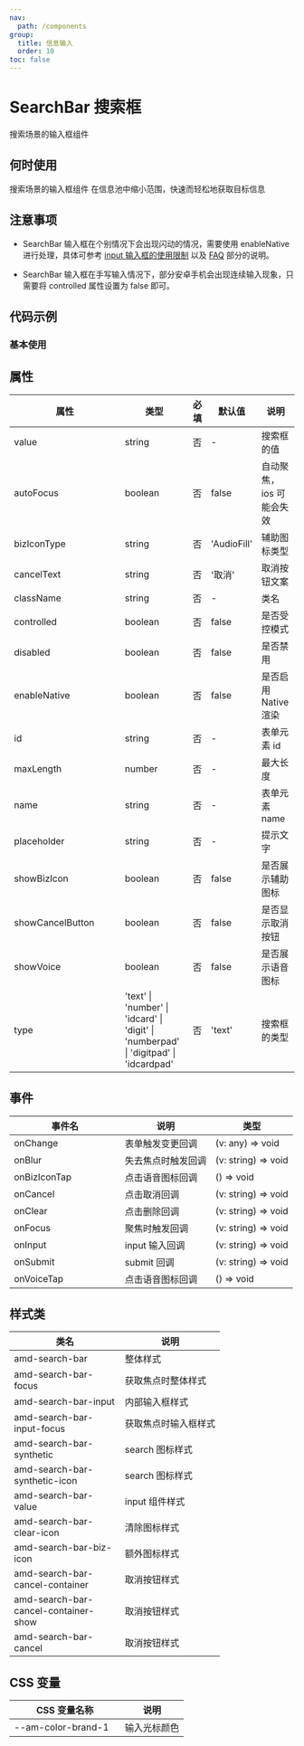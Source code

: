 ```yaml
---
nav:
  path: /components
group:
  title: 信息输入
  order: 10
toc: false
---
```


# SearchBar 搜索框
搜索场景的输入框组件
## 何时使用
搜索场景的输入框组件    在信息池中缩小范围，快速而轻松地获取目标信息

## 注意事项

- SearchBar 输入框在个别情况下会出现闪动的情况，需要使用 enableNative 进行处理，具体可参考 [input 输入框的使用限制](https://opendocs.alipay.com/mini/component/input#%E4%BD%BF%E7%94%A8%E9%99%90%E5%88%B6) 以及 [FAQ](https://opendocs.alipay.com/mini/component/input#FAQ) 部分的说明。

- SearchBar 输入框在手写输入情况下，部分安卓手机会出现连续输入现象，只需要将 controlled 属性设置为 false 即可。
## 代码示例
### 基本使用
<code src='../../demo/pages/SearchBar'></code>

## 属性 


| 属性 | 类型 | 必填 | 默认值 | 说明 |
| -----|-----|-----|-----|----- |
| value | string | 否 | - | 搜索框的值 |
| autoFocus | boolean | 否 | false | 自动聚焦，ios 可能会失效 |
| bizIconType | string | 否 | 'AudioFill' | 辅助图标类型 |
| cancelText | string | 否 | '取消' | 取消按钮文案 |
| className | string | 否 | - | 类名 |
| controlled | boolean | 否 | false | 是否受控模式 |
| disabled | boolean | 否 | false | 是否禁用 |
| enableNative | boolean | 否 | false | 是否启用 Native 渲染 |
| id | string | 否 | - | 表单元素 id |
| maxLength | number | 否 | - | 最大长度 |
| name | string | 否 | - | 表单元素 name |
| placeholder | string | 否 | - | 提示文字 |
| showBizIcon | boolean | 否 | false | 是否展示辅助图标 |
| showCancelButton | boolean | 否 | false | 是否显示取消按钮 |
| showVoice | boolean | 否 | false | 是否展示语音图标 |
| type | 'text' &verbar; 'number' &verbar; 'idcard' &verbar; 'digit' &verbar; 'numberpad' &verbar; 'digitpad' &verbar; 'idcardpad' | 否 | 'text' | 搜索框的类型 |

## 事件 


| 事件名 | 说明 | 类型 |
| -----|-----|----- |
| onChange | 表单触发变更回调 | (v: any) => void |
| onBlur | 失去焦点时触发回调 | (v: string) => void |
| onBizIconTap | 点击语音图标回调 | () => void |
| onCancel | 点击取消回调 | (v: string) => void |
| onClear | 点击删除回调 | (v: string) => void |
| onFocus | 聚焦时触发回调 | (v: string) => void |
| onInput | input 输入回调 | (v: string) => void |
| onSubmit | submit 回调 | (v: string) => void |
| onVoiceTap | 点击语音图标回调 | () => void |

## 样式类 

| 类名 | 说明 |
| -----|----- |
| amd-search-bar | 整体样式 |
| amd-search-bar-focus | 获取焦点时整体样式 |
| amd-search-bar-input | 内部输入框样式 |
| amd-search-bar-input-focus | 获取焦点时输入框样式 |
| amd-search-bar-synthetic | search 图标样式 |
| amd-search-bar-synthetic-icon | search 图标样式 |
| amd-search-bar-value | input 组件样式 |
| amd-search-bar-clear-icon | 清除图标样式 |
| amd-search-bar-biz-icon | 额外图标样式 |
| amd-search-bar-cancel-container | 取消按钮样式 |
| amd-search-bar-cancel-container-show |  取消按钮样式 |
| amd-search-bar-cancel | 取消按钮样式 |

## CSS 变量 

| CSS 变量名称 | 说明 |
| -----|----- |
| --am-color-brand-1 | 输入光标颜色 |


<style> 
table th:first-of-type { width: 180px; } 
.__dumi-default-layout-content article table:first-of-type th:nth-of-type(2)  {
    width: 140px
} 
.__dumi-default-layout-content article table:first-of-type th:nth-of-type(3)  {
    width: 30px
} 
.__dumi-default-layout-content article table:first-of-type th:nth-of-type(4)  {
    width: 50px
} 
</style> 